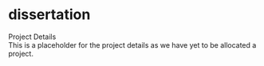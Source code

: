 # dissertation

Project Details <br/>
This is a placeholder for the project details as we have yet to be allocated a project.